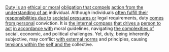 
[Duty is an](2/2/1/3/1/.Duty) [ethical or moral](2/2/1/3/1/2/.Ethical) [obligation that compels](2/3/1/1/3/1/.Obligation) [action from the](1/3/1/1/1/1/1/_Action-Reaction) [understanding of an](2/2/3/2/2/2/.Understanding%20and%20Explanation) individual. Although individuals [often fulfill their](2/1/1/2/2/2/2/.Sexual%20Activities) [responsibilities due to](2/3/1/1/3/.Responsibilities) [societal pressures or](3/1/3/3/1/2/2/3/3/3/.Collective%20Consumption) legal requirements, duty [comes from personal](2/1/1/2/2/1/.Family) conviction. It is [the internal compass](1/1/3/2/1/2/1/2/.Direction) [that drives a](3/1/1/2/2/2/1/1/1/2/3/.Driver) [person to act](3/3/2/3/2/3/_Performer-Observer) [in accordance with](1/1/3/2/1/1/3/2/.Consistency) moral guidelines, navigating [the complexities of](1/2/2/2/2/1/1/3/.Complexity) social, economic, and political challenges. Yet, duty, being inherently subjective, may conflict [with external norms](1/1/3/1/1/3/2/2/2/2/.Norm%20Properties) and principles, causing [tensions within the](3/3/2/2/1/3/1/.Conflict) [self and the](3/2/3/1/2/2/1/.Self-Ownership) collective.

